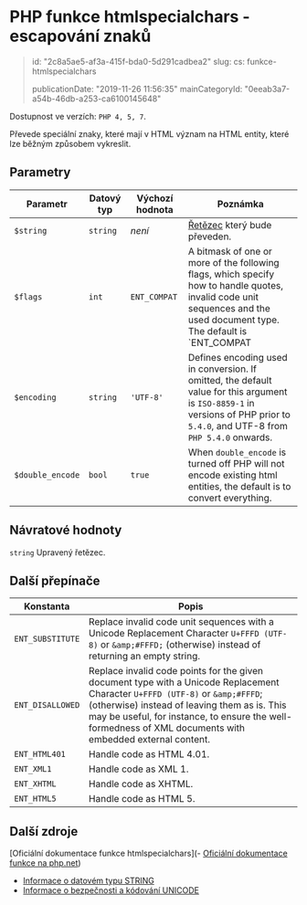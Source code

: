 PHP funkce htmlspecialchars - escapování znaků
==============================================

> id: "2c8a5ae5-af3a-415f-bda0-5d291cadbea2"
> slug:
> 	cs: funkce-htmlspecialchars
>
> publicationDate: "2019-11-26 11:56:35"
> mainCategoryId: "0eeab3a7-a54b-46db-a253-ca6100145648"

Dostupnost ve verzích: `PHP 4, 5, 7`.

Převede speciální znaky, které mají v HTML význam na HTML entity, které lze běžným způsobem vykreslit.

Parametry
---------

| Parametr         | Datový typ | Výchozí hodnota | Poznámka |
|------------------|----------|--------------|-----|
| `$string`        | `string` | *není*       | [Řetězec](https://www.php.net/manual/en/language.types.string.php) který bude převeden. |
| `$flags`         | `int`    | `ENT_COMPAT` | A bitmask of one or more of the following flags, which specify how to handle quotes, invalid code unit sequences and the used document type. The default is `ENT_COMPAT | ENT_HTML401`. |
| `$encoding`      | `string` | `'UTF-8'`    | Defines encoding used in conversion. If omitted, the default value for this argument is `ISO-8859-1` in versions of PHP prior to `5.4.0`, and UTF-8 from `PHP 5.4.0` onwards. |
| `$double_encode` | `bool`   | `true`       | When `double_encode` is turned off PHP will not encode existing html entities, the default is to convert everything. |

Návratové hodnoty
-----------------

`string` Upravený řetězec.

Další přepínače
---------------

| Konstanta        | Popis |
|------------------|-------|
| `ENT_SUBSTITUTE` | Replace invalid code unit sequences with a Unicode Replacement Character `U+FFFD (UTF-8)` or `&amp;#FFFD;` (otherwise) instead of returning an empty string.
| `ENT_DISALLOWED` | Replace invalid code points for the given document type with a Unicode Replacement Character `U+FFFD (UTF-8)` or `&amp;#FFFD`; (otherwise) instead of leaving them as is. This may be useful, for instance, to ensure the well-formedness of XML documents with embedded external content. |
| `ENT_HTML401`    | Handle code as HTML 4.01. |
| `ENT_XML1`       | Handle code as XML 1. |
| `ENT_XHTML`      | Handle code as XHTML. |
| `ENT_HTML5`      | Handle code as HTML 5. |

Další zdroje
------------

[Oficiální dokumentace funkce htmlspecialchars](- [Oficiální dokumentace funkce na php.net](https://www.php.net/manual/en/function.htmlspecialchars.php))
- [Informace o datovém typu STRING](https://www.php.net/manual/en/language.types.string.php)
- [Informace o bezpečnosti a kódování UNICODE](https://unicode.org/reports/tr36/#Deletion_of_Noncharacters)
